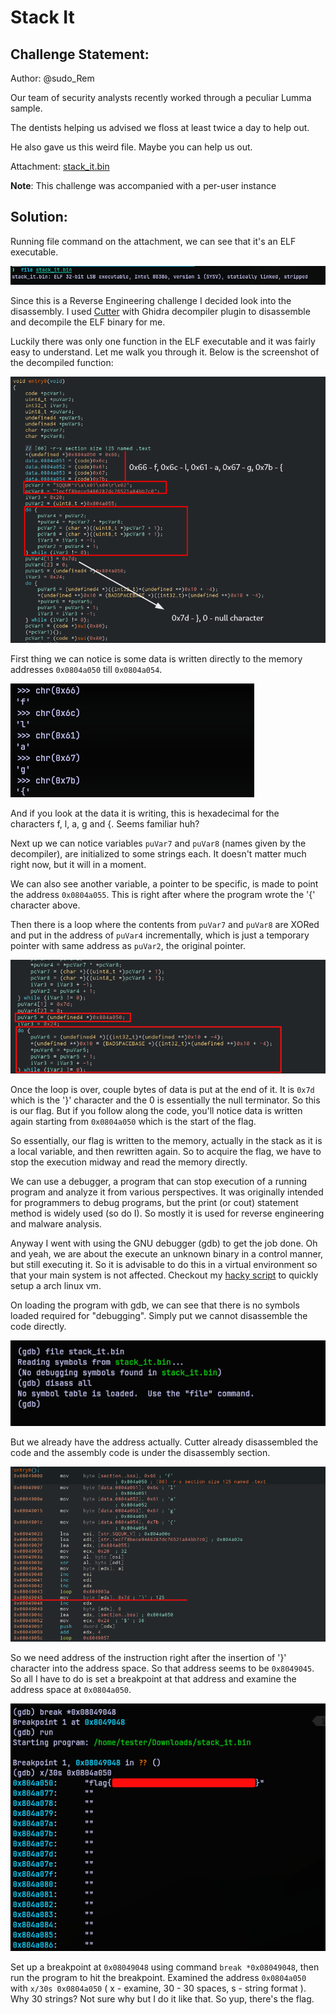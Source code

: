 # Stack It
## Challenge Statement:
Author: @sudo_Rem

Our team of security analysts recently worked through a peculiar Lumma sample.  

The dentists helping us advised we floss at least twice a day to help out.  

He also gave us this weird file. Maybe you can help us out.

Attachment: [stack_it.bin](stack_it.bin)

**Note**: This challenge was accompanied with a per-user instance

## Solution:
Running file command on the attachment, we can see that it's an ELF executable.

![file command](assets/1.png)

Since this is a Reverse Engineering challenge I decided look into the disassembly. I used [Cutter](https://github.com/rizinorg/cutter) with Ghidra decompiler plugin to disassemble and decompile the ELF binary for me.

Luckily there was only one function in the ELF executable and it was fairly easy to understand. Let me walk you through it. Below is the screenshot of the decompiled function:

![decompiled function](assets/2.png)

First thing we can notice is some data is written directly to the memory addresses `0x0804a050` till `0x0804a054`.

![data decoded](assets/3.png)
 
And if you look at the data it is writing, this is hexadecimal for the characters f, l, a, g and {. Seems familiar huh?

Next up we can notice variables `puVar7` and `puVar8` (names given by the decompiler), are initialized to some strings each.  It doesn't matter much right now, but it will in a moment.

We can also see another variable, a pointer to be specific, is made to point the address `0x0804a055`. This is right after where the program wrote the '{' character above. 

Then there is a loop where the contents from `puVar7` and `puVar8` are XORed and put in the address of `puVar4` incrementally, which is just a temporary pointer with same address as `puVar2`, the original pointer. 

![post write](assets/4.png)

Once the loop is over,  couple bytes of data is put at the end of it. It is `0x7d` which is the '}' character and the 0 is essentially the null terminator. So this is our flag. But if you follow along the code, you'll notice data is written again starting from `0x0804a050` which is the start of the flag. 

So essentially, our flag is written to the memory, actually in the stack as it is a local variable, and then rewritten again. So to acquire the flag, we have to stop the execution midway and read the memory directly.

We can use a debugger, a program that can stop execution of a running program and analyze it from various perspectives. It was originally intended for programmers to debug programs, but the print (or cout) statement method is widely used (so do I). So mostly it is used for reverse engineering and malware analysis.

Anyway I went with using the GNU debugger (gdb) to get the job done. Oh and yeah, we are about the execute an unknown binary in a control manner, but still executing it. So it is advisable to do this in a virtual environment so that your main system is not affected. Checkout my [hacky script](https://github.com/ItsMonish/archvm-script) to quickly setup a arch linux vm. 

On loading the program with gdb, we can see that there is no symbols loaded required for "debugging". Simply put we cannot disassemble the code directly.

![no debugging symbols](assets/5.png)

But we already have the address actually. Cutter already disassembled the code and the assembly code is under the disassembly section.

![disassembly](assets/6.png)

So we need address of the instruction right after the insertion of '}' character into the address space. So that address seems to be `0x8049045`. So all I have to do is set a breakpoint at that address and examine the address space at `0x0804a050`.

![execution and flag](assets/7.png)

Set up a breakpoint at `0x08049048` using command `break *0x08049048`, then run the program to hit the breakpoint. Examined the address `0x0804a050` with `x/30s 0x0804a050` ( x - examine, 30 - 30 spaces, s - string format ). Why 30 strings? Not sure why but I do it like that. So yup, there's the flag.

